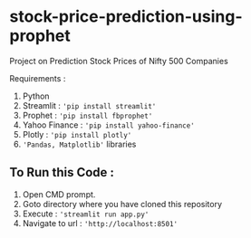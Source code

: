 # stock-price-prediction-using-prophet
Project on Prediction Stock Prices of Nifty 500 Companies

Requirements :
1. Python
2. Streamlit : `'pip install streamlit'`
3. Prophet : `'pip install fbprophet'`
4. Yahoo Finance : `'pip install yahoo-finance'`
5. Plotly : `'pip install plotly'`
6. `'Pandas, Matplotlib'` libraries

## To Run this Code :
1. Open CMD prompt.
2. Goto directory where you have cloned this repository
3. Execute : `'streamlit run app.py'`
4. Navigate to url : `'http://localhost:8501'`

